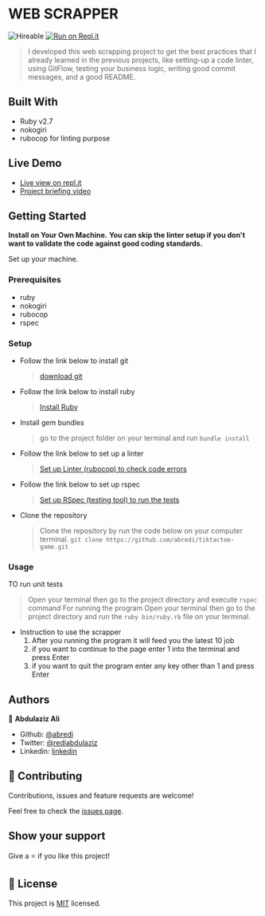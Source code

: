 # WEB SCRAPPER

![Hireable](https://cdn.rawgit.com/hiendv/hireable/master/styles/default/yes.svg) [![Run on Repl.it](https://repl.it/badge/github/wrakc/Bubble-Sort---Microverse)](https://repl.it/@aliabdulaziz/jobcrawler)

> I developed this web scrapping project to get the best practices that I already learned in the previous projects, like setting-up a code linter, using GitFlow, testing your business logic, writing good commit messages, and a good README.

## Built With

- Ruby v2.7
- nokogiri
- rubocop for linting purpose

## Live Demo

- [Live view on repl.it](https://repl.it/@aliabdulaziz/jobcrawler#bin/main.rb)
- [Project briefing video](https://youtu.be/y6TvPBWlswo)
## Getting Started

**Install on Your Own Machine.**
**You can skip the linter setup if you don't want to validate the code against good coding standards.**

Set up your machine.

### Prerequisites

- ruby
- nokogiri
- rubocop
- rspec

### Setup

- Follow the link below to install git
  > [download git](https://git-scm.com/downloads)
- Follow the link below to install ruby
  > [Install Ruby](https://www.theodinproject.com/courses/ruby-programming/lessons/installing-ruby-ruby-programming)
- Install gem bundles
  > go to the project folder on your terminal and run `bundle install`
- Follow the link below to set up a linter
  > [Set up Linter (rubocop) to check code errors](https://github.com/rubocop-hq/rubocop)
- Follow the link below to set up rspec
  > [Set up RSpec (testing tool) to run the tests](https://relishapp.com/rspec/docs/gettingstarted)
- Clone the repository
  > Clone the repository by run the code below on your computer terminal.
  `git clone https://github.com/abredi/tiktactoe-game.git`

### Usage
TO run unit tests
  > Open your terminal then go to the project directory and execute `rspec` command
For running the program
  > Open your terminal then go to the project directory and run the `ruby bin/ruby.rb` file on your terminal.

- Instruction to use the scrapper
  1. After you running the program it will feed you the latest 10 job
  2. if you want to continue to the page enter 1 into the terminal and press Enter
  3. if you want to quit the program enter any key other than 1 and press Enter

## Authors

👤 **Abdulaziz Ali**

- Github: [@abredi](https://github.com/abredi)
- Twitter: [@rediabdulaziz](https://twitter.com/rediabdulaziz)
- Linkedin: [linkedin](https://www.linkedin.com/in/abdulaziz-ali-98948011a)

## 🤝 Contributing

Contributions, issues and feature requests are welcome!

Feel free to check the [issues page](issues/).

## Show your support

Give a ⭐️ if you like this project!


## 📝 License

This project is [MIT](LICENSE) licensed.
